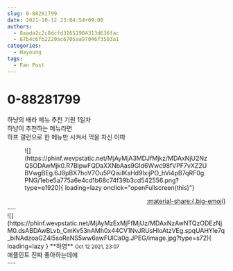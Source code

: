 ```yaml
---
slug: 0-88281799
date: 2021-10-12 23:04:54+09:00
authors:
  - 8aada2c2c8dcfd31651904313d636fac
  - 67b4c6fb2220ac6705aa97046f3503a1
categories:
  - Hayoung
tags:
  - Fan Post
---
```


# 0-88281799

<div class="post-container" markdown="1">
<div class="content-container md-sidebar__scrollwrap" markdown="1">

하냥의 배라 메뉴 추천 기원 1일차<br>하냥이 추천하는 메뉴라면<br>하프 갤런으로 한 메뉴만 시켜서 먹을 자신 이따
<figure markdown="1">
![](https://phinf.wevpstatic.net/MjAyMjA3MDJfMjkz/MDAxNjU2NzQ5ODAwMjk0.R7BlpwFQDaXXNbAas9GId6Wwc98fVPF7vXZ2UBVwgBEg.6J8pBX7hoV7Ou5PQisiIKsHd9IxijPO_hVi4pB7qRF0g.PNG/1ebe5a775a6e4cd1b68c74f39b3cd542556.png?type=e1920){ loading=lazy onclick="openFullscreen(this)"}
</figure>


</div>
</div>

<div style="text-align: right;" markdown="1">
<a href="https://weverse.io/fromis9/fanpost/0-88281799" style="text-align: right;">:material-share:{.big-emoji}</a>
</div>
---

<div class="comments-container md-sidebar__scrollwrap" markdown="1">
<div class="comment" markdown="1">
<div class='id-container' markdown="1">
![](https://phinf.wevpstatic.net/MjAyMzExMjFfMjUz/MDAxNzAwNTQzODEzNjM0.dsABDAwBLvb_CmKv53nAMh0x44CV1NvJRUsHloAtzVEg.spqUAHYle7q_biNAdzoaGZ4l5soReNS5ww6awFUlCa0g.JPEG/image.jpg?type=s72){ loading=lazy }
**<span class="artist">하영</span>** <small>Oct 12 2021, 23:07</small><br>
</div>
<div class='comment-body' markdown="1">
애플민트 진짜 좋아하는데에
</div>
</div>
</div>
---
